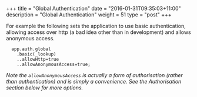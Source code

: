 +++
title = "Global Authentication"
date = "2016-01-31T09:35:03+11:00"
description = "Global Authentication"
weight = 51
type = "post"
+++


For example the following sets the application to use basic authentication, allowing access over http (a bad idea other than in development) and allows anonymous access. 

```
  app.auth.global
    .basic(_lookup)
    ..allowHttp=true
    ..allowAnonymousAccess=true;
```

*Note the `allowAnonymousAccess` is actually a form of authorisation (rather than authentication) and is simply a convenience. See the Authorisation section below for more options.*


